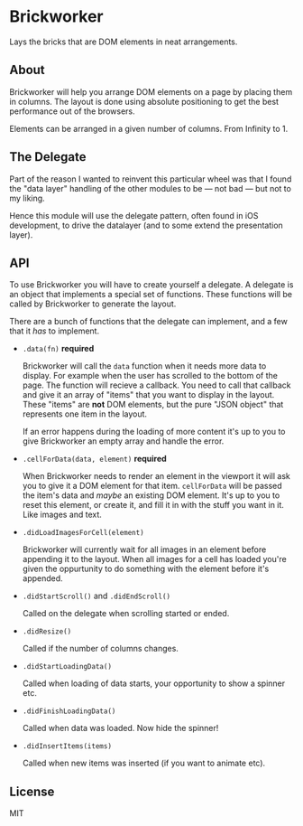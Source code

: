 # Brickworker

Lays the bricks that are DOM elements in neat arrangements.

## About

Brickworker will help you arrange DOM elements on a page by placing them in
columns. The layout is done using absolute positioning to get the best
performance out of the browsers.

Elements can be arranged in a given number of columns. From Infinity to 1.

## The Delegate

Part of the reason I wanted to reinvent this particular wheel was that I found
the "data layer" handling of the other modules to be — not bad — but not to my
liking.

Hence this module will use the delegate pattern, often found in iOS development,
to drive the datalayer (and to some extend the presentation layer).

## API

To use Brickworker you will have to create yourself a delegate. A delegate is
an object that implements a special set of functions. These functions will be
called by Brickworker to generate the layout.

There are a bunch of functions that the delegate can implement, and a few that
it _has_ to implement.

* `.data(fn)` **required**

  Brickworker will call the `data` function when it needs more data to display.
  For example when the user has scrolled to the bottom of the page. The function
  will recieve a callback. You need to call that callback and give it an array
  of "items" that you want to display in the layout. These "items" are **not**
  DOM elements, but the pure "JSON object" that represents one item in the
  layout.

  If an error happens during the loading of more content it's up to you to
  give Brickworker an empty array and handle the error.

* `.cellForData(data, element)` **required**

  When Brickworker needs to render an element in the viewport it will ask you
  to give it a DOM element for that item. `cellForData` will be passed the
  item's data and _maybe_ an existing DOM element. It's up to you to reset this
  element, or create it, and fill it in with the stuff you want in it. Like
  images and text.

* `.didLoadImagesForCell(element)`

  Brickworker will currently wait for all images in an element before appending
  it to the layout. When all images for a cell has loaded you're given the
  oppurtunity to do something with the element before it's appended.

* `.didStartScroll()` and `.didEndScroll()`

  Called on the delegate when scrolling started or ended.

* `.didResize()`

  Called if the number of columns changes.

* `.didStartLoadingData()`

  Called when loading of data starts, your opportunity to show a spinner etc.

* `.didFinishLoadingData()`

  Called when data was loaded. Now hide the spinner!

* `.didInsertItems(items)`

  Called when new items was inserted (if you want to animate etc).

## License

MIT

